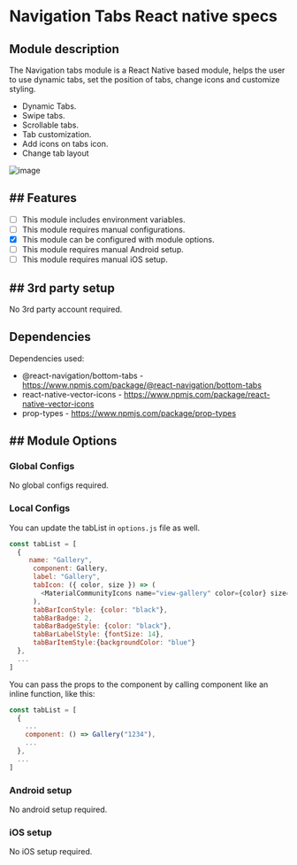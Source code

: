# Navigation Tabs React native specs

## Module description

The Navigation tabs module is a React Native based module, helps the user to use dynamic tabs, set the position of tabs, change icons and customize styling.

- Dynamic Tabs.
- Swipe tabs.
- Scrollable tabs.
- Tab customization.
- Add icons on tabs icon.
- Change tab layout

![image](https://github.com/cbshoaib/modules/assets/76822297/71cb62f8-ad2c-4817-8b63-1318a7daf3dd)

## ## Features

 - [ ] This module includes environment variables.
 - [ ] This module requires manual configurations.
 - [x] This module can be configured with module options.
 - [ ] This module requires manual Android setup.
 - [ ] This module requires manual iOS setup.

## ## 3rd party setup

No 3rd party account required.

## Dependencies

Dependencies used:
- @react-navigation/bottom-tabs - https://www.npmjs.com/package/@react-navigation/bottom-tabs
- react-native-vector-icons - https://www.npmjs.com/package/react-native-vector-icons
- prop-types - https://www.npmjs.com/package/prop-types

## ## Module Options

### Global Configs

No global configs required.

### Local Configs

You can update the tabList in `options.js` file as well.

```js
const tabList = [
  {
     name: "Gallery",
      component: Gallery,
      label: "Gallery",
      tabIcon: ({ color, size }) => (
        <MaterialCommunityIcons name="view-gallery" color={color} size={size} />
      ),
      tabBarIconStyle: {color: "black"},
      tabBarBadge: 2,
      tabBarBadgeStyle: {color: "black"},
      tabBarLabelStyle: {fontSize: 14},
      tabBarItemStyle:{backgroundColor: "blue"}
  },
  ...
]
```
You can pass the props to the component by calling component like an inline function, like this:
```js
const tabList = [
  {
    ...
    component: () => Gallery("1234"),
    ...
  },
  ...
]
```

### Android setup

No android setup required.


### iOS setup

No iOS setup required.
